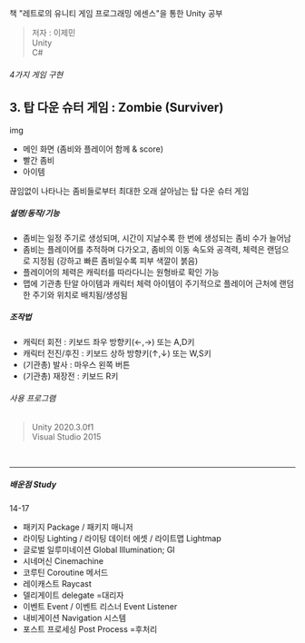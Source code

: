 책 "레트로의 유니티 게임 프로그래밍 에센스"을 통한 Unity 공부
> 저자 : 이제민  
> Unity  
> C#

###### 4가지 게임 구현

## 3. 탑 다운 슈터 게임 : Zombie (Surviver)
img  
- 메인 화면 (좀비와 플레이어 함께 & score)
- 빨간 좀비
- 아이템

끊임없이 나타나는 좀비들로부터 최대한 오래 살아남는 탑 다운 슈터 게임

##### 설명/동작/기능
- 좀비는 일정 주기로 생성되며, 시간이 지날수록 한 번에 생성되는 좀비 수가 늘어남
- 좀비는 플레이어를 추적하며 다가오고, 좀비의 이동 속도와 공격력, 체력은 랜덤으로 지정됨 (강하고 빠른 좀비일수록 피부 색깔이 붉음)
- 플레이어의 체력은 캐릭터를 따라다니는 원형바로 확인 가능
- 맵에 기관총 탄알 아이템과 캐릭터 체력 아이템이 주기적으로 플레이어 근처에 랜덤한 주기와 위치로 배치됨/생성됨

##### 조작법
- 캐릭터 회전 : 키보드 좌우 방향키(←,→) 또는 A,D키
- 캐릭터 전진/후진 : 키보드 상하 방향키(↑,↓) 또는 W,S키
- (기관총) 발사 : 마우스 왼쪽 버튼
- (기관총) 재장전 : 키보드 R키

###### 사용 프로그램
> Unity 2020.3.0f1  
> Visual Studio 2015
<br>

----------------

##### 배운점 Study
14-17
- 패키지 Package / 패키지 매니저
- 라이팅 Lighting / 라이팅 데이터 에셋 / 라이트맵 Lightmap
- 글로벌 일루미네이션 Global Illumination; GI
- 시네머신 Cinemachine
- 코루틴 Coroutine 메서드
- 레이캐스트 Raycast
- 델리게이트 delegate =대리자
- 이벤트 Event / 이벤트 리스너 Event Listener
- 내비게이션 Navigation 시스템
- 포스트 프로세싱 Post Process =후처리
